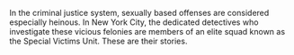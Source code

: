 In the criminal justice system, sexually based offenses are considered especially heinous.
In New York City, the dedicated detectives who investigate these vicious felonies are members of an elite squad known as the Special Victims Unit. These are their stories.
